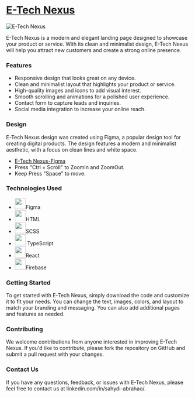 # <a href="https://e-tech-nexus.web.app/">E-Tech Nexus</a>
![E-Tech Nexus](https://user-images.githubusercontent.com/114512729/233722652-5dd0e5bd-dd93-40fa-9f05-495927c8572b.png)

E-Tech Nexus is a modern and elegant landing page designed to showcase your product or service. With its clean and minimalist design, E-Tech Nexus will help you attract new customers and create a strong online presence.
	
### Features
- Responsive design that looks great on any device.<br />
- Clean and minimalist layout that highlights your product or service.
- High-quality images and icons to add visual interest.
- Smooth scrolling and animations for a polished user experience.
- Contact form to capture leads and inquiries.
- Social media integration to increase your online reach.

### Design
E-Tech Nexus design was created using Figma, a popular design tool for creating digital products. The design features a modern and minimalist aesthetic, with a focus on clean lines and white space.
- <a href="https://www.figma.com/file/vs3P55GsKOJCyd241ULpbC/e-tech-nexus?node-id=601-243">E-Tech Nexus-Figma</a>
- Press "Ctrl + Scroll" to ZoomIn and ZoomOut.
- Keep Press "Space" to move.
### Technologies Used
- <img src="https://cdn.jsdelivr.net/gh/devicons/devicon/icons/figma/figma-original.svg" width="30"/>Figma
- <img src="https://cdn.jsdelivr.net/gh/devicons/devicon/icons/html5/html5-original.svg" width="30" />HTML
- <img src="https://cdn.jsdelivr.net/gh/devicons/devicon/icons/sass/sass-original.svg" width="30" />SCSS
- <img src="https://cdn.jsdelivr.net/gh/devicons/devicon/icons/typescript/typescript-original.svg" width="30" /> TypeScript
- <img src="https://cdn.jsdelivr.net/gh/devicons/devicon/icons/react/react-original.svg" width="30" />React
- <img src="https://cdn.jsdelivr.net/gh/devicons/devicon/icons/firebase/firebase-plain.svg" width="30" />Firebase

### Getting Started
To get started with E-Tech Nexus, simply download the code and customize it to fit your needs. You can change the text, images, colors, and layout to match your branding and messaging. You can also add additional pages and features as needed.

### Contributing
We welcome contributions from anyone interested in improving E-Tech Nexus. If you'd like to contribute, please fork the repository on GitHub and submit a pull request with your changes.

### Contact Us
If you have any questions, feedback, or issues with E-Tech Nexus, please feel free to contact us at linkedin.com/in/sahydi-abrahao/.
